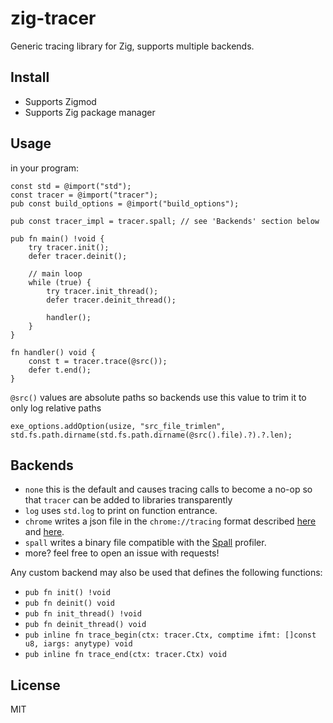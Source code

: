 # zig-tracer

Generic tracing library for Zig, supports multiple backends.

## Install

- Supports Zigmod
- Supports Zig package manager

## Usage

in your program:

```zig
const std = @import("std");
const tracer = @import("tracer");
pub const build_options = @import("build_options");

pub const tracer_impl = tracer.spall; // see 'Backends' section below

pub fn main() !void {
    try tracer.init();
    defer tracer.deinit();

    // main loop
    while (true) {
        try tracer.init_thread();
        defer tracer.deinit_thread();

        handler();
    }
}

fn handler() void {
    const t = tracer.trace(@src());
    defer t.end();
}
```

`@src()` values are absolute paths so backends use this value to trim it to only log relative paths

```zig
exe_options.addOption(usize, "src_file_trimlen", std.fs.path.dirname(std.fs.path.dirname(@src().file).?).?.len);
```

## Backends

- `none` this is the default and causes tracing calls to become a no-op so that `tracer` can be added to libraries transparently
- `log` uses `std.log` to print on function entrance.
- `chrome` writes a json file in the `chrome://tracing` format described [here](https://docs.google.com/document/d/1CvAClvFfyA5R-PhYUmn5OOQtYMH4h6I0nSsKchNAySU/preview) and [here](https://www.chromium.org/developers/how-tos/trace-event-profiling-tool/).
- `spall` writes a binary file compatible with the [Spall](https://gravitymoth.com/spall/) profiler.
- more? feel free to open an issue with requests!

Any custom backend may also be used that defines the following functions:

- `pub fn init() !void`
- `pub fn deinit() void`
- `pub fn init_thread() !void`
- `pub fn deinit_thread() void`
- `pub inline fn trace_begin(ctx: tracer.Ctx, comptime ifmt: []const u8, iargs: anytype) void`
- `pub inline fn trace_end(ctx: tracer.Ctx) void`

## License

MIT
